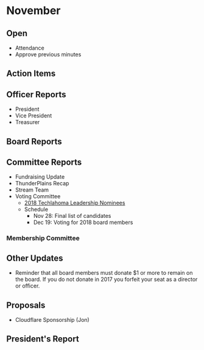 # November

## Open
* Attendance
* Approve previous minutes

## Action Items

## Officer Reports
* President
* Vice President
* Treasurer

## Board Reports

## Committee Reports
* Fundraising Update
* ThunderPlains Recap
* Stream Team
* Voting Committee
  * [2018 Techlahoma Leadership Nominees](https://docs.google.com/spreadsheets/d/16npdEpYtj61tsBG2gvzhAhuNkSHvE--OhiGouOotSB0/edit#gid=0)
  * Schedule
    * Nov 28: Final list of candidates
    * Dec 19: Voting for 2018 board members

### Membership Committee

## Other Updates
- Reminder that all board members must donate $1 or more to remain on the board. If you do not donate in 2017 you forfeit your seat as a director or officer.

## Proposals
 - Cloudflare Sponsorship (Jon)

## President's Report 
